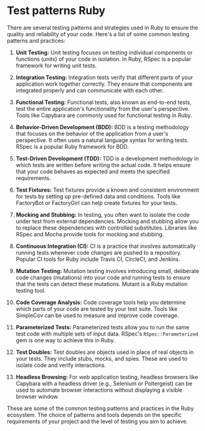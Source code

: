 # Test patterns Ruby

There are several testing patterns and strategies used in Ruby to ensure the quality and reliability of your code. Here's a list of some common testing patterns and practices:

1. **Unit Testing:** Unit testing focuses on testing individual components or functions (units) of your code in isolation. In Ruby, RSpec is a popular framework for writing unit tests.

2. **Integration Testing:** Integration tests verify that different parts of your application work together correctly. They ensure that components are integrated properly and can communicate with each other.

3. **Functional Testing:** Functional tests, also known as end-to-end tests, test the entire application's functionality from the user's perspective. Tools like Capybara are commonly used for functional testing in Ruby.

4. **Behavior-Driven Development (BDD):** BDD is a testing methodology that focuses on the behavior of the application from a user's perspective. It often uses a natural language syntax for writing tests. RSpec is a popular Ruby framework for BDD.

5. **Test-Driven Development (TDD):** TDD is a development methodology in which tests are written before writing the actual code. It helps ensure that your code behaves as expected and meets the specified requirements.

6. **Test Fixtures:** Test fixtures provide a known and consistent environment for tests by setting up pre-defined data and conditions. Tools like FactoryBot or FactoryGirl can help create fixtures for your tests.

7. **Mocking and Stubbing:** In testing, you often want to isolate the code under test from external dependencies. Mocking and stubbing allow you to replace these dependencies with controlled substitutes. Libraries like RSpec and Mocha provide tools for mocking and stubbing.

8. **Continuous Integration (CI):** CI is a practice that involves automatically running tests whenever code changes are pushed to a repository. Popular CI tools for Ruby include Travis CI, CircleCI, and Jenkins.

9. **Mutation Testing:** Mutation testing involves introducing small, deliberate code changes (mutations) into your code and running tests to ensure that the tests can detect these mutations. Mutant is a Ruby mutation testing tool.

10. **Code Coverage Analysis:** Code coverage tools help you determine which parts of your code are tested by your test suite. Tools like SimpleCov can be used to measure and improve code coverage.

11. **Parameterized Tests:** Parameterized tests allow you to run the same test code with multiple sets of input data. RSpec's `RSpec::Parameterized` gem is one way to achieve this in Ruby.

12. **Test Doubles:** Test doubles are objects used in place of real objects in your tests. They include stubs, mocks, and spies. These are used to isolate code and verify interactions.

13. **Headless Browsing:** For web application testing, headless browsers like Capybara with a headless driver (e.g., Selenium or Poltergeist) can be used to automate browser interactions without displaying a visible browser window.

These are some of the common testing patterns and practices in the Ruby ecosystem. The choice of patterns and tools depends on the specific requirements of your project and the level of testing you aim to achieve.